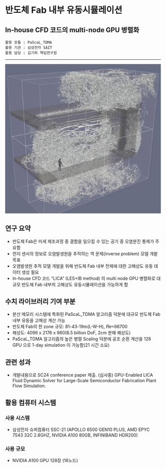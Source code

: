 
# 반도체 Fab 내부 유동시뮬레이션
## In-house CFD 코드의 multi-node GPU 병렬화  

```
활용 모듈 : PaScaL_TDMA
활용 기관 : 삼성전자 SAIT
활용 담당 : 김기하 책임연구원
```

*****

![유동](/data/outcomes/posts/application/images/fab_flow.png)


## 연구 요약 

- 반도체 Fab은 미세 제조과정 중 결함을 일으킬 수 있는 공기 중 오염분진 통제가 주요함
- 먼지 센서의 정보로 오염발생원을 추적하는 역 문제(inverse problem) 모델 개발 목표
- 오염발생원 추적 모델 개발을 위해 반도체 Fab 내부 전체에 대한 고해상도 유동 데이터 생성 필요
- In-house CFD 코드 “LICA” (LES+IB method) 의 multi node GPU 병렬화로 대규모 반도체 Fab 내부의 고해상도 유동시뮬레이션을 가능하게 함


## 수치 라이브러리 기여 부분 

- 분산 메모리 시스템에 특화된 PaScaL_TDMA 알고리즘 덕분에 대규모 반도체 Fab 내부 유동을 고해상 계산 가능
- 반도체 Fab의 한 zone 규모: 81-43-19m(L-W-H), 𝑅𝑒=66700
- 해상도: 4096 x 2176 x 960(8.5 billion DoF, 2cm 분해 해상도)
- PaScaL_TDMA 알고리즘의 높은 병렬 Scaling 덕분에 공조 순환 계산을 128 GPU 으로 1-day simulation 이 가능함(21 시간 소요)


## 관련 성과
- 개발내용으로 SC24 conference paper 제출. (심사중) GPU-Enabled LICA Fluid Dynamic Solver for Large-Scale Semiconductor Fabrication Plant Flow Simulation. 


## 활용 컴퓨터 시스템
### 사용 시스템
- 삼성전자 슈퍼컴퓨터 SSC-21 (APOLLO 6500 GEN10 PLUS, AMD EPYC 7543 32C 2.8GHZ, NVIDIA A100 80GB​, INFINIBAND HDR200)
### 사용 규모
- NVIDIA A100 GPU 128장 (16노드)
